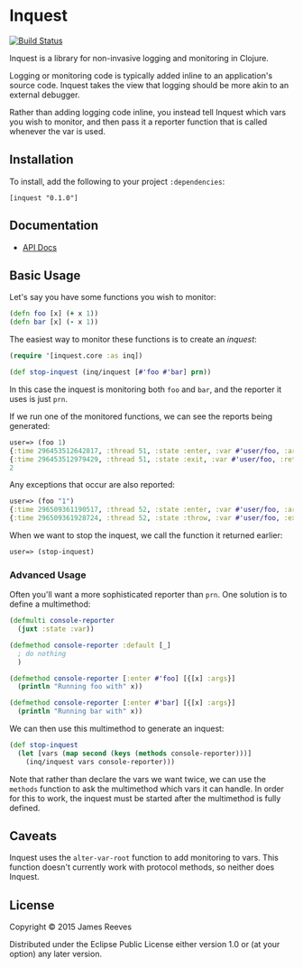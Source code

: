 # Inquest

[![Build Status](https://travis-ci.org/weavejester/inquest.svg?branch=master)](https://travis-ci.org/weavejester/inquest)

Inquest is a library for non-invasive logging and monitoring in
Clojure.

Logging or monitoring code is typically added inline to an
application's source code. Inquest takes the view that logging should
be more akin to an external debugger.

Rather than adding logging code inline, you instead tell Inquest which
vars you wish to monitor, and then pass it a reporter function that is
called whenever the var is used.


## Installation

To install, add the following to your project `:dependencies`:

    [inquest "0.1.0"]


## Documentation

* [API Docs](https://weavejester.github.io/inquest/inquest.core.html)


## Basic Usage

Let's say you have some functions you wish to monitor:

```clojure
(defn foo [x] (+ x 1))
(defn bar [x] (- x 1))
```

The easiest way to monitor these functions is to create an *inquest*:

```clojure
(require '[inquest.core :as inq])

(def stop-inquest (inq/inquest [#'foo #'bar] prn))
```

In this case the inquest is monitoring both `foo` and `bar`, and the
reporter it uses is just `prn`.

If we run one of the monitored functions, we can see the reports being
generated:

```clojure
user=> (foo 1)
{:time 296453512642817, :thread 51, :state :enter, :var #'user/foo, :args (1)}
{:time 296453512979429, :thread 51, :state :exit, :var #'user/foo, :return 2}
2
```

Any exceptions that occur are also reported:

```clojure
user=> (foo "1")
{:time 296509361190517, :thread 52, :state :enter, :var #'user/foo, :args ("1")}
{:time 296509361928724, :thread 52, :state :throw, :var #'user/foo, :exception #error {...}}
```

When we want to stop the inquest, we call the function it returned
earlier:

```clojure
user=> (stop-inquest)
```


### Advanced Usage

Often you'll want a more sophisticated reporter than `prn`. One
solution is to define a multimethod:

```clojure
(defmulti console-reporter
  (juxt :state :var))

(defmethod console-reporter :default [_]
  ; do nothing
  )

(defmethod console-reporter [:enter #'foo] [{[x] :args}]
  (println "Running foo with" x))

(defmethod console-reporter [:enter #'bar] [{[x] :args}]
  (println "Running bar with" x))
```

We can then use this multimethod to generate an inquest:

```clojure
(def stop-inquest
  (let [vars (map second (keys (methods console-reporter)))]
    (inq/inquest vars console-reporter)))
```

Note that rather than declare the vars we want twice, we can use the
`methods` function to ask the multimethod which vars it can handle. In
order for this to work, the inquest must be started after the
multimethod is fully defined.


## Caveats

Inquest uses the `alter-var-root` function to add monitoring to
vars. This function doesn't currently work with protocol methods, so
neither does Inquest.


## License

Copyright © 2015 James Reeves

Distributed under the Eclipse Public License either version 1.0 or (at
your option) any later version.
